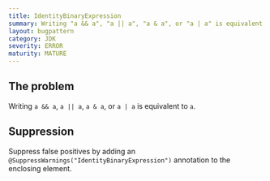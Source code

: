 ```yaml
---
title: IdentityBinaryExpression
summary: Writing "a && a", "a || a", "a & a", or "a | a" is equivalent to "a".
layout: bugpattern
category: JDK
severity: ERROR
maturity: MATURE
---
```


<!--
*** AUTO-GENERATED, DO NOT MODIFY ***
To make changes, edit the @BugPattern annotation or the explanation in docs/bugpattern.
-->

## The problem
Writing `a && a`, `a || a`, `a & a`, or `a | a` is equivalent to `a`.

## Suppression
Suppress false positives by adding an `@SuppressWarnings("IdentityBinaryExpression")` annotation to the enclosing element.
